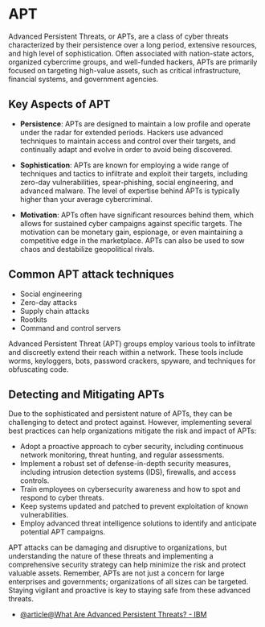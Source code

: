 # APT

Advanced Persistent Threats, or APTs, are a class of cyber threats characterized by their persistence over a long period, extensive resources, and high level of sophistication. Often associated with nation-state actors, organized cybercrime groups, and well-funded hackers, APTs are primarily focused on targeting high-value assets, such as critical infrastructure, financial systems, and government agencies.

## Key Aspects of APT

- **Persistence**: APTs are designed to maintain a low profile and operate under the radar for extended periods. Hackers use advanced techniques to maintain access and control over their targets, and continually adapt and evolve in order to avoid being discovered.

- **Sophistication**: APTs are known for employing a wide range of techniques and tactics to infiltrate and exploit their targets, including zero-day vulnerabilities, spear-phishing, social engineering, and advanced malware. The level of expertise behind APTs is typically higher than your average cybercriminal.

- **Motivation**: APTs often have significant resources behind them, which allows for sustained cyber campaigns against specific targets. The motivation can be monetary gain, espionage, or even maintaining a competitive edge in the marketplace. APTs can also be used to sow chaos and destabilize geopolitical rivals.

## Common APT attack techniques

- Social engineering
- Zero-day attacks
- Supply chain attacks
- Rootkits
- Command and control servers

Advanced Persistent Threat (APT) groups employ various tools to infiltrate and discreetly extend their reach within a network. These tools include worms, keyloggers, bots, password crackers, spyware, and techniques for obfuscating code.

## Detecting and Mitigating APTs

Due to the sophisticated and persistent nature of APTs, they can be challenging to detect and protect against. However, implementing several best practices can help organizations mitigate the risk and impact of APTs:

- Adopt a proactive approach to cyber security, including continuous network monitoring, threat hunting, and regular assessments.
- Implement a robust set of defense-in-depth security measures, including intrusion detection systems (IDS), firewalls, and access controls.
- Train employees on cybersecurity awareness and how to spot and respond to cyber threats.
- Keep systems updated and patched to prevent exploitation of known vulnerabilities.
- Employ advanced threat intelligence solutions to identify and anticipate potential APT campaigns.

APT attacks can be damaging and disruptive to organizations, but understanding the nature of these threats and implementing a comprehensive security strategy can help minimize the risk and protect valuable assets. Remember, APTs are not just a concern for large enterprises and governments; organizations of all sizes can be targeted. Staying vigilant and proactive is key to staying safe from these advanced threats.

- [@article@What Are Advanced Persistent Threats? - IBM](https://www.ibm.com/topics/advanced-persistent-threats)
